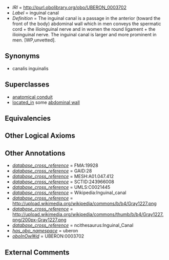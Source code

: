 * *IRI* = http://purl.obolibrary.org/obo/UBERON_0003702
 * *Label* = inguinal canal
 * *Definition* = The inguinal canal is a passage in the anterior (toward the front of the body) abdominal wall which in men conveys the spermatic cord + the ilioinguinal nerve and in women the round ligament + the ilioinguinal nerve. The inguinal canal is larger and more prominent in men. [WP,unvetted].

## Synonyms

 * canalis inguinalis

## Superclasses

 * [anatomical conduit](../../UBERON/11/UBERON_0004111.md)
 * [located_in](../../RO/25/RO_0001025.md) some [abdominal wall](../../UBERON/97/UBERON_0003697.md)

## Equivalencies


## Other Logical Axioms


## Other Annotations

 * *[database_cross_reference](../../ef/oboInOwl#hasDbXref.md)* = FMA:19928
 * *[database_cross_reference](../../ef/oboInOwl#hasDbXref.md)* = GAID:28
 * *[database_cross_reference](../../ef/oboInOwl#hasDbXref.md)* = MESH:A01.047.412
 * *[database_cross_reference](../../ef/oboInOwl#hasDbXref.md)* = SCTID:243966008
 * *[database_cross_reference](../../ef/oboInOwl#hasDbXref.md)* = UMLS:C0021445
 * *[database_cross_reference](../../ef/oboInOwl#hasDbXref.md)* = Wikipedia:Inguinal_canal
 * *[database_cross_reference](../../ef/oboInOwl#hasDbXref.md)* = http://upload.wikimedia.org/wikipedia/commons/b/b4/Gray1227.png
 * *[database_cross_reference](../../ef/oboInOwl#hasDbXref.md)* = http://upload.wikimedia.org/wikipedia/commons/thumb/b/b4/Gray1227.png/200px-Gray1227.png
 * *[database_cross_reference](../../ef/oboInOwl#hasDbXref.md)* = ncithesaurus:Inguinal_Canal
 * *[has_obo_namespace](../../ce/oboInOwl#hasOBONamespace.md)* = uberon
 * *[oboInOwl#id](../../id/oboInOwl#id.md)* = UBERON:0003702

## External Comments

